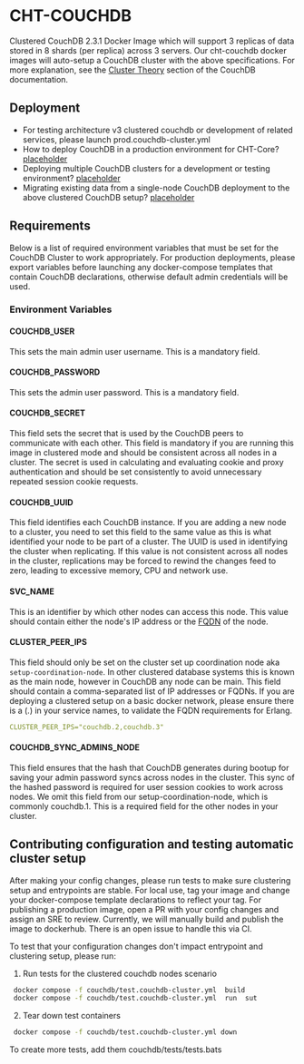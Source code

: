 # CHT-COUCHDB

Clustered CouchDB 2.3.1 Docker Image which will support 3 replicas of data stored in 8 shards (per replica) across 3 servers. Our cht-couchdb docker images will auto-setup a CouchDB cluster with the above specifications. For more explanation, see the [Cluster Theory](https://docs.couchdb.org/en/stable/cluster/theory.html#cluster-theory) section of the CouchDB documentation.

## Deployment

- For testing architecture v3 clustered couchdb or development of related services, please launch prod.couchdb-cluster.yml
- How to deploy CouchDB in a production environment for CHT-Core? [placeholder](link-to-docs)
- Deploying multiple CouchDB clusters for a development or testing environment? [placeholder](link-to-docs)
- Migrating existing data from a single-node CouchDB deployment to the above clustered CouchDB setup? [placeholder](link-to-docs)

## Requirements

Below is a list of required environment variables that must be set for the CouchDB Cluster to work appropriately. For production deployments, please export variables before launching any docker-compose templates that contain CouchDB declarations, otherwise default admin credentials will be used.

### Environment Variables

#### COUCHDB_USER

This sets the main admin user username. This is a mandatory field.

#### COUCHDB_PASSWORD

This sets the admin user password. This is a mandatory field.

#### COUCHDB_SECRET

This field sets the secret that is used by the CouchDB peers to communicate with each other. This field is mandatory if you are running this image in clustered mode and should be consistent across all nodes in a cluster. The secret is used in calculating and evaluating cookie and proxy authentication and should be set consistently to avoid unnecessary repeated session cookie requests.

#### COUCHDB_UUID

This field identifies each CouchDB instance. If you are adding a new node to a cluster, you need to set this field to the same value as this is what identified your node to be part of a cluster. The UUID is used in identifying the cluster when replicating. If this value is not consistent across all nodes in the cluster, replications may be forced to rewind the changes feed to zero, leading to excessive memory, CPU and network use.

#### SVC_NAME

This is an identifier by which other nodes can access this node. This value should contain either the node's IP address or the [FQDN](https://en.wikipedia.org/wiki/Fully_qualified_domain_name) of the node. 

#### CLUSTER_PEER_IPS

This field should only be set on the cluster set up coordination node aka `setup-coordination-node`. In other clustered database systems this is known as the main node, however in CouchDB any node can be main. This field should contain a comma-separated list of IP addresses or FQDNs. If you are deploying a clustered setup on a basic docker network, please ensure there is a (.) in your service names, to validate the FQDN requirements for Erlang. 

```yaml
CLUSTER_PEER_IPS="couchdb.2,couchdb.3"
```

#### COUCHDB_SYNC_ADMINS_NODE

This field ensures that the hash that CouchDB generates during bootup for saving your admin password syncs across nodes in the cluster. This sync of the hashed password is required for user session cookies to work across nodes. We omit this field from our setup-coordination-node, which is commonly couchdb.1. This is a required field for the other nodes in your cluster.


## Contributing configuration and testing automatic cluster setup

After making your config changes, please run tests to make sure clustering setup and entrypoints are stable. For local use, tag your image and change your docker-compose template declarations to reflect your tag. For publishing a production image, open a PR with your config changes and assign an SRE to review. Currently, we will manually build and publish the image to dockerhub. There is an open issue to handle this via CI.

To test that your configuration changes don't impact entrypoint and clustering setup, please run:


1. Run tests for the clustered couchdb nodes scenario

```bash
 docker compose -f couchdb/test.couchdb-cluster.yml  build
 docker compose -f couchdb/test.couchdb-cluster.yml  run  sut

```

2. Tear down test containers

```bash
 docker compose -f couchdb/test.couchdb-cluster.yml down
```

To create more tests, add them couchdb/tests/tests.bats
